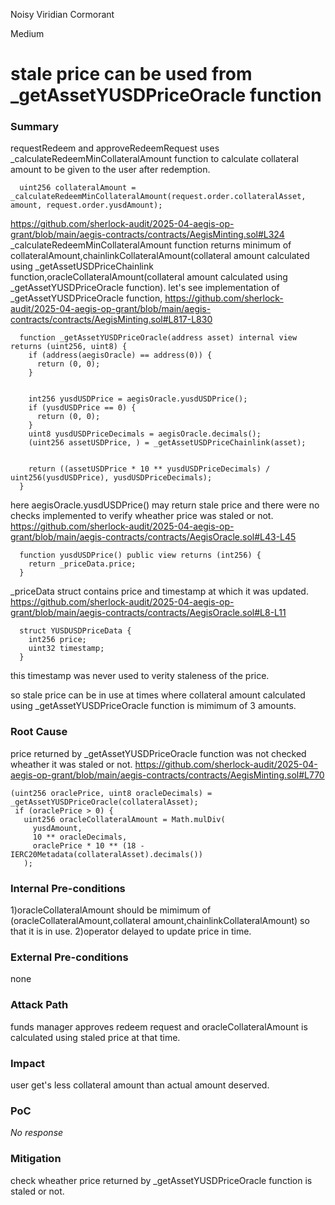 Noisy Viridian Cormorant

Medium

# stale price can be used from _getAssetYUSDPriceOracle function

### Summary

requestRedeem and approveRedeemRequest uses _calculateRedeemMinCollateralAmount function to calculate collateral amount to be given to the user after redemption.
 ```solidity
   uint256 collateralAmount = _calculateRedeemMinCollateralAmount(request.order.collateralAsset, amount, request.order.yusdAmount);
```
https://github.com/sherlock-audit/2025-04-aegis-op-grant/blob/main/aegis-contracts/contracts/AegisMinting.sol#L324
_calculateRedeemMinCollateralAmount function returns minimum of collateralAmount,chainlinkCollateralAmount(collateral amount calculated using _getAssetUSDPriceChainlink function,oracleCollateralAmount(collateral amount calculated using _getAssetYUSDPriceOracle function).
let's see implementation of _getAssetYUSDPriceOracle function,
https://github.com/sherlock-audit/2025-04-aegis-op-grant/blob/main/aegis-contracts/contracts/AegisMinting.sol#L817-L830
```solidity
  function _getAssetYUSDPriceOracle(address asset) internal view returns (uint256, uint8) {
    if (address(aegisOracle) == address(0)) {
      return (0, 0);
    }


    int256 yusdUSDPrice = aegisOracle.yusdUSDPrice();
    if (yusdUSDPrice == 0) {
      return (0, 0);
    }
    uint8 yusdUSDPriceDecimals = aegisOracle.decimals();
    (uint256 assetUSDPrice, ) = _getAssetUSDPriceChainlink(asset);


    return ((assetUSDPrice * 10 ** yusdUSDPriceDecimals) / uint256(yusdUSDPrice), yusdUSDPriceDecimals);
  }
```
here aegisOracle.yusdUSDPrice() may return stale price and there were no checks implemented to verify wheather price was staled or not.
https://github.com/sherlock-audit/2025-04-aegis-op-grant/blob/main/aegis-contracts/contracts/AegisOracle.sol#L43-L45
```solidity
  function yusdUSDPrice() public view returns (int256) {
    return _priceData.price;
  }
```
_priceData struct contains price and timestamp at which it was updated.
https://github.com/sherlock-audit/2025-04-aegis-op-grant/blob/main/aegis-contracts/contracts/AegisOracle.sol#L8-L11
```solidity
  struct YUSDUSDPriceData {
    int256 price;
    uint32 timestamp;
  }
```
this timestamp was never used to verity staleness of the price.

so stale price can be in use at times where collateral amount calculated using  _getAssetYUSDPriceOracle function  is mimimum of 3 amounts.


### Root Cause

price returned by _getAssetYUSDPriceOracle function was not checked wheather it was staled or not.
https://github.com/sherlock-audit/2025-04-aegis-op-grant/blob/main/aegis-contracts/contracts/AegisMinting.sol#L770
   ```solidity
 (uint256 oraclePrice, uint8 oracleDecimals) = _getAssetYUSDPriceOracle(collateralAsset);
    if (oraclePrice > 0) {
      uint256 oracleCollateralAmount = Math.mulDiv(
        yusdAmount,
        10 ** oracleDecimals,
        oraclePrice * 10 ** (18 - IERC20Metadata(collateralAsset).decimals())
      );
```

### Internal Pre-conditions

1)oracleCollateralAmount should be mimimum of (oracleCollateralAmount,collateral amount,chainlinkCollateralAmount) so that it is in use.
2)operator delayed to update price in time.

### External Pre-conditions

none

### Attack Path

funds manager approves redeem request and oracleCollateralAmount is calculated using staled price at that time.

### Impact

user get's less collateral amount than actual amount deserved.

### PoC

_No response_

### Mitigation

check wheather price returned by _getAssetYUSDPriceOracle function is staled or not.
